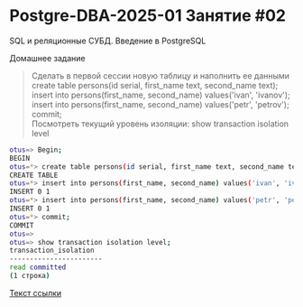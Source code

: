 # Postgre-DBA-2025-01 Занятие #02
SQL и реляционные СУБД. Введение в PostgreSQL

Домашнее задание

>Сделать в первой сессии новую таблицу и наполнить ее данными\
create table persons(id serial, first_name text, second_name text);\
insert into persons(first_name, second_name) values('ivan', 'ivanov');\
insert into persons(first_name, second_name) values('petr', 'petrov');\
commit;    
Посмотреть текущий уровень изоляции: show transaction isolation level   
   ```sh
   otus=> Begin;    
BEGIN    
otus=*> create table persons(id serial, first_name text, second_name text);    
CREATE TABLE    
otus=*> insert into persons(first_name, second_name) values('ivan', 'ivanov');    
INSERT 0 1    
otus=*> insert into persons(first_name, second_name) values('petr', 'petrov');    
INSERT 0 1    
otus=*> commit;    
COMMIT    
otus=>    
otus=> show transaction isolation level;    
 transaction_isolation    
-----------------------    
 read committed    
(1 строка)    
   ```
[Текст ссылки](https://htmlacademy.ru)
